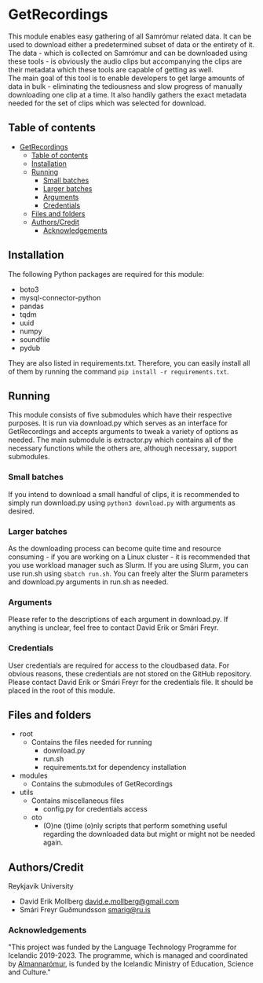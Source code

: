 # GetRecordings
This module enables easy gathering of all Samrómur related data. It can be used to download either a predetermined subset of data or the entirety of it. The data - which is collected on Samrómur and can be downloaded using these tools - is obviously the audio clips but accompanying the clips are their metadata which these tools are capable of getting as well.  
The main goal of this tool is to enable developers to get large amounts of data in bulk -  eliminating the tediousness and slow progress of manually downloading one clip at a time. It also handily gathers the exact metadata needed for the set of clips which was selected for download.

## Table of contents
- [GetRecordings](#getrecordings)
  - [Table of contents](#table-of-contents)
  - [Installation](#installation)
  - [Running](#running)
    - [Small batches](#small-batches)
    - [Larger batches](#larger-batches)
    - [Arguments](#arguments)
    - [Credentials](#credentials)
  - [Files and folders](#files-and-folders)
  - [Authors/Credit](#authorscredit)
    - [Acknowledgements](#acknowledgements)


## Installation
The following Python packages are required for this module:
* boto3
* mysql-connector-python
* pandas
* tqdm
* uuid
* numpy
* soundfile
* pydub

They are also listed in requirements.txt. Therefore, you can easily install all of them by running the command `pip install -r requirements.txt`.

## Running
This module consists of five submodules which have their respective purposes. It is run via download.py which serves as an interface for GetRecordings and accepts arguments to tweak a variety of options as needed. The main submodule is extractor.py which contains all of the necessary functions while the others are, although necessary, support submodules.

### Small batches
If you intend to download a small handful of clips, it is recommended to simply run download.py using `python3 download.py` with arguments as desired.

### Larger batches
As the downloading process can become quite time and resource consuming - if you are working on a Linux cluster - it is recommended that you use workload manager such as Slurm. If you are using Slurm, you can use run.sh using `sbatch run.sh`. You can freely alter the Slurm parameters and download.py arguments in run.sh as needed.

### Arguments
Please refer to the descriptions of each argument in download.py. If anything is unclear, feel free to contact David Erik or Smári Freyr.

### Credentials
User credentials are required for access to the cloudbased data. For obvious reasons, these credentials are not stored on the GitHub repository. Please contact David Erik or Smári Freyr for the credentials file. It should be placed in the root of this module.

## Files and folders
- root
  - Contains the files needed for running
    - download.py
    - run.sh
    - requirements.txt for dependency installation
- modules
  - Contains the submodules of GetRecordings
- utils
  - Contains miscellaneous files
    - config.py for credentials access
  - oto
    - (O)ne (t)ime (o)nly scripts that perform something useful regarding the downloaded data but might or might not be needed again.

## Authors/Credit
Reykjavik University

- David Erik Mollberg <david.e.mollberg@gmail.com>
- Smári Freyr Guðmundsson <smarig@ru.is>

### Acknowledgements
"This project was funded by the Language Technology Programme for Icelandic 2019-2023. The programme, which is managed and coordinated by [Almannarómur](https://almannaromur.is/), is funded by the Icelandic Ministry of Education, Science and Culture."